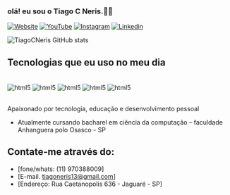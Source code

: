 
### olá! eu sou o Tiago C Neris.✋🏾

[![Website](https://img.shields.io/website-up-down-green-red/http/monip.org.svg)](https://www.goldenskullsport.com.br)
[![YouTube](https://img.shields.io/badge/YouTube-FF0000?style=for-the-badge&logo=youtube&logoColor=white)](https://www.youtube.com/channel/UCymmM4IuEhqTzh7uD7cpx1w)
[![Instagram](https://img.shields.io/badge/Instagram-E4405F?style=for-the-badge&logo=instagram&logoColor=white)](https://www.instagram.com/tiagocneris)
[![Linkedin](https://img.shields.io/badge/LinkedIn-0077B5?style=for-the-badge&logo=linkedin&logoColor=white)](https://www.linkedin.com/in/tiago-cristofano-62222a256)

![TiagoCNeris GitHub stats](https://github-readme-stats.vercel.app/api?username=tiagocneris&show_icons=true&theme=dark)

## Tecnologias que eu uso no meu dia

<div styLe="display: inline_block"><br/><img align="center" alt="html5" src="https://img.shields.io/badge/HTML5-E34F26?style=for-the-badge&logo=html5&logoColor=white">
<img align="center" alt="html5" src="https://img.shields.io/badge/Python-3776AB?style=for-the-badge&logo=python&logoColor=white">
<img align="center" alt="html5" src="https://img.shields.io/badge/JavaScript-F7DF1E?style=for-the-badge&logo=javascript&logoColor=black">
<img align="center" alt="html5" src="https://img.shields.io/badge/Ruby-CC342D?style=for-the-badge&logo=ruby&logoColor=white">
<img align="center" alt="html5" src="https://img.shields.io/badge/Visual_Studio_Code-0078D4?style=for-the-badge&logo=visual%20studio%20code&logoColor=white">
</div><br/>

Apaixonado por tecnologia, educação e desenvolvimento pessoal
<br/>
- Atualmente cursando bacharel em ciência da computação – faculdade Anhanguera polo Osasco - SP<br/>
## Contate-me através do:
- [fone/whats: (11) 970388009]<br/> 
- [E-mail. tiagoneris13@gmail.com]<br/> 
- [Endereço: Rua Caetanopolis 636 - Jaguaré - SP]<br/>

